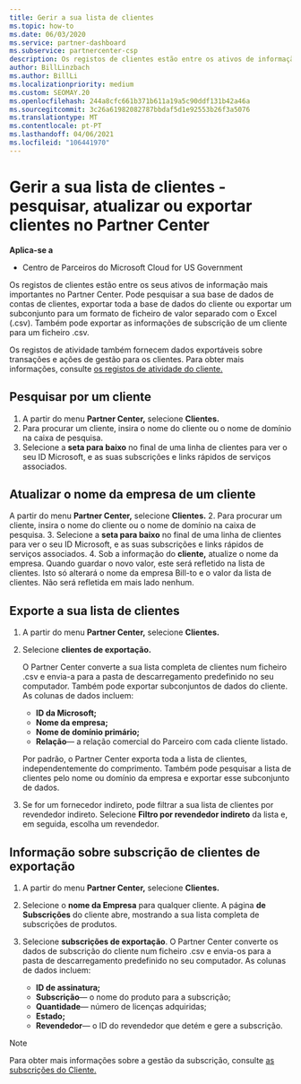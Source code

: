 ```yaml
---
title: Gerir a sua lista de clientes
ms.topic: how-to
ms.date: 06/03/2020
ms.service: partner-dashboard
ms.subservice: partnercenter-csp
description: Os registos de clientes estão entre os ativos de informação mais importantes. Saiba como ver, pesquisar, atualizar, & informações de exportação na sua lista de clientes do Partner Center.
author: BillLinzbach
ms.author: BillLi
ms.localizationpriority: medium
ms.custom: SEOMAY.20
ms.openlocfilehash: 244a8cfc661b371b611a19a5c90ddf131b42a46a
ms.sourcegitcommit: 3c26a61982082787bbdaf5d1e92553b26f3a5076
ms.translationtype: MT
ms.contentlocale: pt-PT
ms.lasthandoff: 04/06/2021
ms.locfileid: "106441970"
---
```

# <a name="manage-your-customer-list---search-update-or-export-customers-in-partner-center"></a>Gerir a sua lista de clientes - pesquisar, atualizar ou exportar clientes no Partner Center

**Aplica-se a**

- Centro de Parceiros do Microsoft Cloud for US Government

Os registos de clientes estão entre os seus ativos de informação mais importantes no Partner Center. Pode pesquisar a sua base de dados de contas de clientes, exportar toda a base de dados do cliente ou exportar um subconjunto para um formato de ficheiro de valor separado com o Excel (.csv). Também pode exportar as informações de subscrição de um cliente para um ficheiro .csv.

Os registos de atividade também fornecem dados exportáveis sobre transações e ações de gestão para os clientes. Para obter mais informações, consulte [os registos de atividade do cliente.](activity-logs.md)

## <a name="search-for-a-customer"></a>Pesquisar por um cliente

1. A partir do menu **Partner Center,** selecione **Clientes.**
2. Para procurar um cliente, insira o nome do cliente ou o nome de domínio na caixa de pesquisa.
3. Selecione a **seta para baixo** no final de uma linha de clientes para ver o seu ID Microsoft, e as suas subscrições e links rápidos de serviços associados.

## <a name="update-a-customers-company-name"></a>Atualizar o nome da empresa de um cliente

A partir do menu **Partner Center,** selecione **Clientes.**
2. Para procurar um cliente, insira o nome do cliente ou o nome de domínio na caixa de pesquisa.
3. Selecione a **seta para baixo** no final de uma linha de clientes para ver o seu ID Microsoft, e as suas subscrições e links rápidos de serviços associados.
4. Sob a informação do **cliente,** atualize o nome da empresa. Quando guardar o novo valor, este será refletido na lista de clientes. Isto só alterará o nome da empresa Bill-to e o valor da lista de clientes. Não será refletida em mais lado nenhum.

## <a name="export-your-customer-list"></a>Exporte a sua lista de clientes

1. A partir do menu **Partner Center,** selecione **Clientes.**
2. Selecione **clientes de exportação.**

   O Partner Center converte a sua lista completa de clientes num ficheiro .csv e envia-a para a pasta de descarregamento predefinido no seu computador. Também pode exportar subconjuntos de dados do cliente. As colunas de dados incluem:

   - **ID da Microsoft;**
   - **Nome da empresa;**
   - **Nome de domínio primário;**
   - **Relação**— a relação comercial do Parceiro com cada cliente listado.

    Por padrão, o Partner Center exporta toda a lista de clientes, independentemente do comprimento. Também pode pesquisar a lista de clientes pelo nome ou domínio da empresa e exportar esse subconjunto de dados.

3. Se for um fornecedor indireto, pode filtrar a sua lista de clientes por revendedor indireto. Selecione **Filtro por revendedor indireto** da lista e, em seguida, escolha um revendedor.


## <a name="export-customer-subscription-information"></a>Informação sobre subscrição de clientes de exportação

1. A partir do menu **Partner Center,** selecione **Clientes.**

2. Selecione o **nome da Empresa** para qualquer cliente. A página **de Subscrições** do cliente abre, mostrando a sua lista completa de subscrições de produtos.

3. Selecione **subscrições de exportação**. O Partner Center converte os dados de subscrição do cliente num ficheiro .csv e envia-os para a pasta de descarregamento predefinido no seu computador. As colunas de dados incluem:
   - **ID de assinatura;**
   - **Subscrição**— o nome do produto para a subscrição;
   - **Quantidade**— número de licenças adquiridas;
   - **Estado;**
   - **Revendedor**— o ID do revendedor que detém e gere a subscrição.

> [!NOTE]  
> Para obter mais informações sobre a gestão da subscrição, consulte [as subscrições do Cliente.](customer-subscriptions.md)
